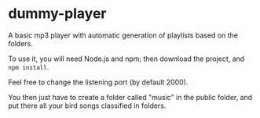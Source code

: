 # dummy-player
A basic mp3 player with automatic generation of playlists based on the folders.

To use it, you will need Node.js and npm; then download the project, and `npm install`.

Feel free to change the listening port (by default 2000). 

You then just have to create a folder called "music" in the public folder, and put there all your bird songs classified in folders.
